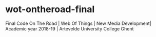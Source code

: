 # wot-ontheroad-final
Final Code On The Road | Web Of Things | New Media Development| Academic year 2018-19 | Artevelde University College Ghent
